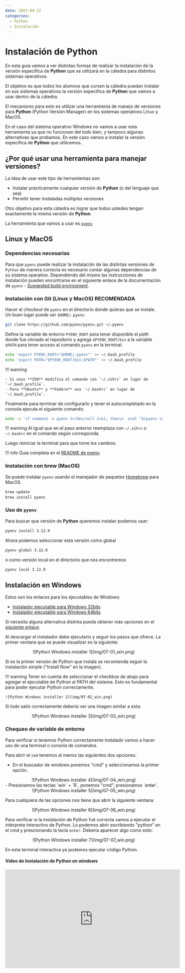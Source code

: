 ```yaml
---
date: 2023-04-22
categories:
  - Python
  - Instalación
---
```


# Instalación de Python

En esta guía vamos a ver distintas formas de realizar la instalación de
la versión específica de **Python** que se utilizará en la cátedra para distintos
sistemas operativos.

El objetivo es que todos los alumnos que cursen la cátedra puedan instalar
en sus sistemas operativos la versión específica de **Python** que vamos a usar
dentro de la cátedra.

<!-- more -->

El mecanismo para esto es utilizar una herramienta de manejo de versiones para
**Python** (Python Versión Manager) en los sistemas operativos Linux y MacOS.

En el caso del sistema operativo Windows no vamos a usar esta herramienta ya
que no funcionan del todo bien, y tampoco algunas alternativas que probamos. En
este caso vamos a instalar la versión específica de **Python** que utilicemos.

## ¿Por qué usar una herramienta para manejar versiones?

La idea de usar este tipo de herramientas son:

- Instalar prácticamente cualquier versión de **Python** (o del lenguaje que sea)
- Permitir tener instaladas múltiples versiones

Otro objetivo para esta cátedra es lograr que todos ustedes tengan exactamente
la misma versión de **Python**.

La herramienta que vamos a usar es [`pyenv`](https://github.com/pyenv/pyenv)

## Linux y MacOS

### Dependencias necesarias

Para que `pyenv` puede realizar la instalación de las distintas versiones de `Python`
de manera correcta es necesario contar algunas dependencias de su sistema operativo.
Dependiendo del mismo las instrucciones de instalación pueden encontrarse en el
siguiente enlace de la documentación de `pyenv` - [Suggested build environment](https://github.com/pyenv/pyenv/wiki#suggested-build-environment).

### Instalación con Git (Linux y MacOS) RECOMENDADA

Hacer el _checkout_ de `pyenv` en el directorio donde quieras que se instale.
Un buen lugar puede ser `$HOME/.pyenv`.

```bash
git clone https://github.com/pyenv/pyenv.git ~/.pyenv
```

Define la variable de entorno `PYENV_ROOT` para tener disponible el _path_ donde
fue clonado el repositorio y agrega `$PYENV_ROOT/bin` a la variable `$PATH` para
tener acceso al comando `pyenv` en la terminal.

```bash
echo 'export PYENV_ROOT="$HOME/.pyenv"' >> ~/.bash_profile
echo 'export PATH="$PYENV_ROOT/bin:$PATH"' >> ~/.bash_profile
```

!!! warning

    - Si usas **ZSH** modifica el comando con `~/.zshrc` en lugar de
    `~/.bash_profile`.
    - Para **Ubuntu** y **Fedora** usa `~/.bashrc` en lugar de
    `~/.bash_profile`.

Finalmente para terminar de configurarlo y tener el autocompletado en la consola
ejecuta el siguiente comando:

```bash
echo -e 'if command -v pyenv 1>/dev/null 2>&1; then\n  eval "$(pyenv init -)"\nfi' >> ~/.bash_profile
```

!!! warning
    Al igual que en el paso anterior reemplaza con `~/.zshrc` o `~/.bashrc` en
    el comando según corresponda.

Luego reiniciar la terminal para que tome los cambios.

!!! info
    Guía completa en el [README de pyenv](https://github.com/pyenv/pyenv).

### Instalación con brew (MacOS)

Se puede instalar `pyenv` usando el manejador de paquetes
[Homebrew](https://brew.sh/) para MacOS.

```bash
brew update
brew install pyenv
```

### Uso de `pyenv`

Para buscar que versión de **Python** queremos instalar podemos usar:

```bash
pyenv install 3.12.9
```

Ahora podemos seleccionar esta versión como global

```bash
pyenv global 3.12.9
```

o como versión local en el directorio que nos encontremos

```bash
pyenv local 3.12.9
```

## Instalación en Windows

Estos son los enlaces para los ejecutables de Windows:

- [Instalador ejecutable para Windows 32bits](https://www.python.org/ftp/python/3.12.9/python-3.12.9.exe)
- [Instalador ejecutable para Windows 64bits](https://www.python.org/ftp/python/3.12.9/python-3.12.9-amd64.exe)

Si necesita alguna alternativa distinta pueda obtener más opciones en el
[siguiente enlace](https://www.python.org/downloads/release/python-3129/).

Al descargar el instalador debe ejecutarlo y seguir los pasos que ofrece.
La primer ventana que se puede visualizar es la siguiente:

<center>
![Python Windows installer 1](img/07-01_win.png)
</center>

Si es la primer versión de Python que instala se recomienda seguir la instalación simple ("Install Now" en la imagen).

!!! warning
    Tener en cuenta de seleccionar el checkbox de abajo para agregar el ejecutable de
    Python al PATH del sistema. Esto es fundamental para poder ejecutar Python correctamente.

    ![Python Windows installer 2](img/07-02_win.png)

Si todo salió correctamente debería ver una imagen similar a esta:

<center>
![Python Windows installer 3](img/07-03_win.png)
</center>

### Chequeo de variable de entorno

Para verificar si tenemos Python correctamente instalado vamos a hacer uso de una terminal o consola de comandos.

Para abrir el `cmd` tenemos al menos las siguientes dos opciones:

- En el buscador de windows ponemos "cmd" y seleccionamos la primer opción.
<center>
![Python Windows installer 4](img/07-04_win.png)

</center>
- Presionamos las teclas `win` + `R`, ponemos "cmd", presionamos `enter`.
<center>
![Python Windows installer 5](img/07-05_win.png)
</center>

Para cualquiera de las opciones nos tiene que abrir la siguiente ventana:

<center>
![Python Windows installer 6](img/07-06_win.png)
</center>

Para verificar si la instalación de Python fué correcta vamos a ejecutar el intérprete interactivo de Python.
Lo podemos abrir escribiendo "python" en el cmd y prescionando la tecla `enter`.
Debería aparecer algo como esto:

<center>
![Python Windows installer 7](img/07-07_win.png)
</center>

En esta terminal interactiva ya podemos ejecutar código Python.

#### Video de Instalación de Python en windows

<iframe width="560" height="315" src="https://www.youtube.com/embed/BQdkktjveS4?si=XLhIvlI3nymA6BHm" title="YouTube video player" frameborder="0" allow="accelerometer; autoplay; clipboard-write; encrypted-media; gyroscope; picture-in-picture; web-share" referrerpolicy="strict-origin-when-cross-origin" allowfullscreen></iframe>
